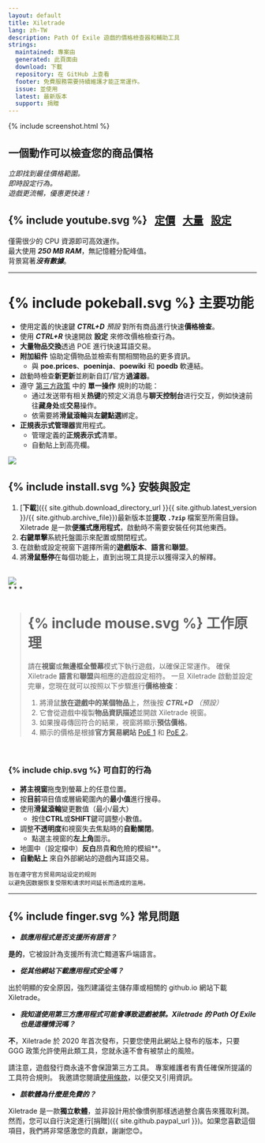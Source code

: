 ```yaml
---
layout: default
title: Xiletrade
lang: zh-TW
description: Path Of Exile 遊戲的價格檢查器和輔助工具
strings:
  maintained: 專案由
  generated: 此頁面由
  download: 下載
  repository: 在 GitHub 上查看
  footer: 免費服務需要持續維護才能正常運作。
  issue: 並使用
  latest: 最新版本
  support: 捐贈
---
```

{% include screenshot.html %}
## 一個動作可以檢查您的商品價格

*立即找到最佳價格範圍。*  
*即時設定行為。*  
*遊戲更流暢，優惠更快速！*  

## {% include youtube.svg %} &nbsp; [定價](https://youtu.be/4mP3uOsr8oc) &nbsp; [大量](https://youtu.be/6yuLZXTho-A) &nbsp; [設定](https://youtu.be/libdIjrNM-8)<br>

僅需很少的 CPU 資源即可高效運作。  
最大使用 ***250 MB RAM***，無記憶體分配峰值。  
背景寫著***沒有數據***。  

* * *

# {% include pokeball.svg %} 主要功能

- 使用定義的快速鍵 ***CTRL+D*** *預設* 對所有商品進行快速**價格檢查**。
- 使用 ***CTRL+R*** 快速開啟 **設定** 來修改價格檢查行為。
- **大量物品交換**透過 POE 進行快速耳語交易。
- **附加組件** 協助定價物品並檢索有關相關物品的更多資訊。
	- 與 **poe.prices**、**poeninja**、**poewiki** 和 **poedb** 軟連結。
- 啟動時檢查**新更新**並刷新自訂/官方**過濾器**。
- 遵守 [第三方政策](https://www.pathofexile.com/developer/docs#policy) 中的 **單一操作** 規則的功能： 
	- 通过发送带有相关**热键**的预定义消息与**聊天控制台**进行交互，例如快速前往**藏身处**或**交易**操作。
	- 依需要將**滑鼠滾輪**與**左鍵點選**綁定。
- **正規表示式管理器**實用程式。
	- 管理定義的**正規表示式**清單。
	- 自動貼上到高亮欄。  

<img align="center" src="https://github.com/user-attachments/assets/1a3229fe-9f61-4c18-b4de-98e2ee026ace">  
<br>

## {% include install.svg %} 安裝與設定

1. [**下載**]({{ site.github.download_directory_url }}{{ site.github.latest_version }}/{{ site.github.archive_file}})最新版本並**提取** **`.7zip`** 檔案至所需目錄。
Xiletrade 是一款**便攜式應用程式**，啟動時不需要安裝任何其他東西。
2. **右鍵單擊**系統托盤圖示來配置或關閉程式。
3. 在啟動或設定視窗下選擇所需的**遊戲版本**、**語言**和**聯盟**。
4. 將**滑鼠懸停**在每個功能上，直到出現工具提示以獲得深入的解釋。  
<br>
<img src="https://github.com/user-attachments/assets/2aa8b83a-9144-4b56-8d79-1808aac0d486">
<br>
* * *

> # {% include mouse.svg %} 工作原理
> 
> 請在**視窗**或**無邊框全螢幕**模式下執行遊戲，以確保正常運作。
> 確保 Xiletrade **語言**和**聯盟**與相應的遊戲設定相符。
> 一旦 Xiletrade 啟動並設定完畢，您現在就可以按照以下步驟進行**價格檢查**： 
> 1. 將滑鼠**放在遊戲中的某個物品**上，然後按 ***CTRL+D*** *（預設）* 
> 2. 它會從遊戲中複製**物品資訊描述**並開啟 Xiletrade 視窗。
> 3. 如果搜尋傳回符合的結果，視窗將顯示**預估價格**。
> 4. 顯示的價格是根據**官方貿易網站** [PoE 1](https://www.pathofexile.com/trade/search/) 和 [PoE 2](https://www.pathofexile.com/trade2/search/poe2/)。
<br>

### {% include chip.svg %} 可自訂的行為

* **將主視窗**拖曳到螢幕上的任意位置。
* 按**目前**項目值或層級範圍內的**最小值**進行搜尋。
* 使用**滑鼠滾輪**變更數值（最小/最大） 
	* 按住**CTRL**或**SHIFT**鍵可調整小數值。
* 調整**不透明度**和視窗失去焦點時的**自動關閉**。
	* 點選主視窗的**左上角**圖示。
* 地圖中（設定檔中）**反白**昂貴**和**危險的模組**。
* **自動貼上** 來自外部網站的遊戲內耳語交易。

```
旨在遵守官方贸易网站设定的规则
以避免因数据恢复受限和请求时间延长而造成的滥用。
```
* * *

## {% include finger.svg %} 常見問題 

- ***該應用程式是否支援所有語言？***

**是的**，它被設計為支援所有流亡黯道客戶端語言。

- ***從其他網站下載應用程式安全嗎？***

出於明顯的安全原因，強烈建議從主儲存庫或相關的 github.io 網站下載 Xiletrade。

- ***我知道使用第三方應用程式可能會導致遊戲被禁。Xiletrade 的 Path Of Exile 也是這種情況嗎？***

**不**，Xiletrade 於 2020 年首次發布，只要您使用此網站上發布的版本，只要 GGG 政策允許使用此類工具，您就永遠不會有被禁止的風險。

請注意，遊戲發行商永遠不會保證第三方工具。
專案維護者有責任確保所提議的工具符合規則。
我邀請您閱讀[使用條款](https://www.pathofexile.com/developer/docs#policy)，以便交叉引用資訊。

- ***該軟體為什麼是免費的？***

Xiletrade 是一款**獨立軟體**，並非設計用於像慣例那樣透過整合廣告來獲取利潤。然而，您可以自行決定進行[捐贈]({{ site.github.paypal_url }})。如果您喜歡這個項目，我們將非常感激您的貢獻，謝謝您😊。